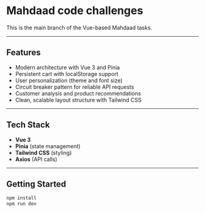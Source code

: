 # Mahdaad code challenges

This is the main branch of the Vue-based Mahdaad tasks.

---

## Features

- Modern architecture with Vue 3 and Pinia
- Persistent cart with localStorage support
- User personalization (theme and font size)
- Circuit breaker pattern for reliable API requests
- Customer analysis and product recommendations
- Clean, scalable layout structure with Tailwind CSS

---

## Tech Stack

- **Vue 3**
- **Pinia** (state management)
- **Tailwind CSS** (styling)
- **Axios** (API calls)

---

## Getting Started

```bash
npm install
npm run dev
